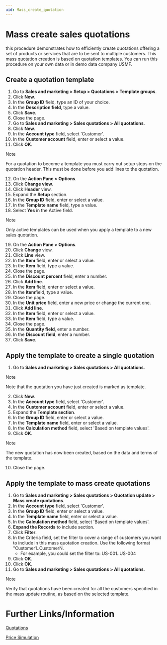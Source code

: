 ```yaml
---
uid: Mass_create_quotation
---
```


# Mass create sales quotations
this procedure demonstrates how to efficiently create quotations offering a set of products or services that are to be sent to multiple customers. This mass quotation creation is based on quotation templates. You can run this procedure on your own data or in demo data company USMF.

## Create a quotation template
1. Go to **Sales and marketing > Setup > Quotations > Template groups**.
2. Click **New**.
3. In the **Group ID** field, type an ID of your choice.
4. In the **Description field**, type a value.
5. Click **Save**.
6. Close the page.
7. Go to **Sales and marketing > Sales quotations > All quotations**.
8. Click **New**.
9. In the **Account type** field, select 'Customer'.
10. In the **Customer account** field, enter or select a value.
11. Click **OK**.

>[!NOTE]
>For a quotation to become a template you must carry out  setup steps on the quotation header. This must be done before you add lines to the quotation.   

12. On the **Action Pane > Options**.
13. Click **Change view**.
14. Click **Header** view.
15. Expand the **Setup** section.
16. In the **Group ID** field, enter or select a value.
17. In the **Template name** field, type a value.
18. Select **Yes** in the Active field.
    
>[!NOTE]
>Only active templates can be used when you apply a template to a new sales quotation.

19. On the **Action Pane > Options**.
20. Click **Change** view.
21. Click **Line** view.
22. In the **Item** field, enter or select a value.
23. In the **Item** field, type a value.
24. Close the page.
25. In the **Discount percent** field, enter a number.
26. Click **Add line**.
27. In the **Item** field, enter or select a value.
28. In the **Item**field, type a value.
29. Close the page.
30. In the **Unit price** field, enter a new price or change the current one.
31. Click **Add line**.
32. In the **Item** field, enter or select a value.
33. In the **Item** field, type a value.
34. Close the page.
35. In the **Quantity field**, enter a number.
36. In the **Discount field**, enter a number.
37. Click **Save**.

## Apply the template to create a single quotation
1. Go to **Sales and marketing > Sales quotations > All quotations**.

>[!NOTE]
>Note that the quotation you have just created is marked as template.  

2. Click **New**.
3. In the **Account type** field, select 'Customer'.
4. In the **Customer account** field, enter or select a value.
5. Expand the **Template section**.
6. In the **Group ID** field, enter or select a value.
7. In the **Template name** field, enter or select a value.
8. In the **Calculation method** field, select 'Based on template values'.
9. Click **OK**.

>[!NOTE]
>The new quotation has now been created, based on the data and terms of the template.  

10. Close the page.


## Apply the template to mass create quotations
1. Go to **Sales and marketing > Sales quotations > Quotation update > Mass create quotations**.
2. In the **Account type** field, select 'Customer'.
3. In the **Group ID** field, enter or select a value.
4. In the **Template name** field, enter or select a value.
5. In the **Calculation method** field, select 'Based on template values'.
6. **Expand the Records** to include section.
7. Click **Filter**.
8. In the Criteria field, set the filter to cover a range of customers you want to include in this mass quotation creation. Use the following format "Customer1..CustomerN.
    * For example, you could set the filter to: US-001..US-004  
9. Click **OK**.
10. Click **OK**.
11. Go to **Sales and marketing > Sales quotations > All quotations**.

>[!NOTE]
>Verify that quotations have been created for all the customers specified in the mass update routine, as based on the selected template.  



# Further Links/Information

[Quotations](xref:Quotations)


[Price Simulation](xref:Price_simulation)

